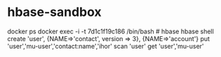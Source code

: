 # hbase-sandbox
docker ps
docker exec -i -t 7d1c1f19c186 /bin/bash # hbase
hbase shell
create 'user', {NAME=>'contact', version => 3}, {NAME=>'account'}
put 'user','mu-user','contact:name','ihor'
scan 'user'
get 'user','mu-user'

